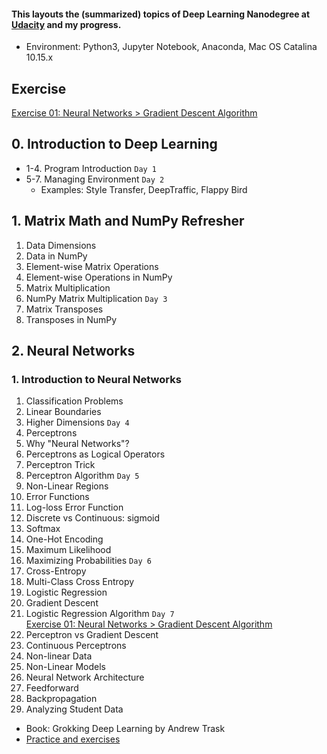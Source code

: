 #### This layouts the (summarized) topics of Deep Learning Nanodegree at [Udacity](https://github.com/udacity) and my progress.

* Environment: Python3, Jupyter Notebook, Anaconda, Mac OS Catalina 10.15.x

## Exercise
[Exercise 01: Neural Networks > Gradient Descent Algorithm](https://github.com/yoonseopark001/Deep-Learning-Udacity/blob/master/L1E1_Neural%20Networks_GradientDescent.ipynb)

## 0. Introduction to Deep Learning
* 1-4. Program Introduction `Day 1`
* 5-7. Managing Environment `Day 2`
     * Examples: Style Transfer, DeepTraffic, Flappy Bird
## 1. Matrix Math and NumPy Refresher 
 1. Data Dimensions
 2. Data in NumPy 
 3. Element-wise Matrix Operations
 4. Element-wise Operations in NumPy   
 5. Matrix Multiplication  
 6. NumPy Matrix Multiplication  `Day 3`
 7. Matrix Transposes
 8. Transposes in NumPy 

## 2. Neural Networks
### 1. Introduction to Neural Networks
 1. Classification Problems
 2. Linear Boundaries
 3. Higher Dimensions `Day 4`
 4. Perceptrons
 5. Why "Neural Networks"?
 6. Perceptrons as Logical Operators
 7. Perceptron Trick
 8. Perceptron Algorithm `Day 5`
 9. Non-Linear Regions
 10. Error Functions
 11. Log-loss Error Function
 12. Discrete vs Continuous: sigmoid
 13. Softmax
 14. One-Hot Encoding
 15. Maximum Likelihood
 16. Maximizing Probabilities `Day 6`
 17. Cross-Entropy
 18. Multi-Class Cross Entropy
 19. Logistic Regression
 20. Gradient Descent
 21. Logistic Regression Algorithm `Day 7`  
 [Exercise 01: Neural Networks > Gradient Descent Algorithm](https://github.com/yoonseopark001/Deep-Learning-Udacity/blob/master/L1E1_Neural%20Networks_GradientDescent.ipynb)
 23. Perceptron vs Gradient Descent
 24. Continuous Perceptrons
 25. Non-linear Data
 26. Non-Linear Models
 27. Neural Network Architecture
 28. Feedforward
 29. Backpropagation
 30. Analyzing Student Data


* Book: Grokking Deep Learning by Andrew Trask
* [Practice and exercises](https://github.com/udacity/deep-learning-v2-pytorch)
